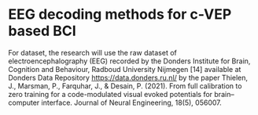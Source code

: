 # EEG decoding methods for c-VEP based BCI

For dataset, the research will use the raw dataset of electroencephalography (EEG)  recorded by the Donders Institute for Brain, Cognition and Behaviour, Radboud University Nijmegen [14] available at Donders Data Repository https://data.donders.ru.nl/ by the paper Thielen, J., Marsman, P., Farquhar, J., & Desain, P. (2021). From full calibration to zero training for a code-modulated visual evoked potentials for brain–computer interface. Journal of Neural Engineering, 18(5), 056007.
